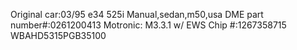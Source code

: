 Original car:03/95 e34 525i Manual,sedan,m50,usa
DME part number#:0261200413
Motronic: M3.3.1 w/ EWS
Chip #:1267358715
WBAHD5315PGB35100